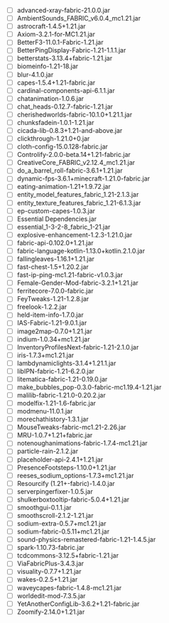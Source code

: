 - [ ] advanced-xray-fabric-21.0.0.jar
- [ ] AmbientSounds_FABRIC_v6.0.4_mc1.21.jar
- [ ] astrocraft-1.4.5+1.21.jar
- [ ] Axiom-3.2.1-for-MC1.21.jar
- [ ] BetterF3-11.0.1-Fabric-1.21.jar
- [ ] BetterPingDisplay-Fabric-1.21-1.1.1.jar
- [ ] betterstats-3.13.4+fabric-1.21.jar
- [ ] biomeinfo-1.21-18.jar
- [ ] blur-4.1.0.jar
- [ ] capes-1.5.4+1.21-fabric.jar
- [ ] cardinal-components-api-6.1.1.jar
- [ ] chatanimation-1.0.6.jar
- [ ] chat_heads-0.12.7-fabric-1.21.jar
- [ ] cherishedworlds-fabric-10.1.0+1.21.1.jar
- [ ] chunksfadein-1.0.1-1.21.jar
- [ ] cicada-lib-0.8.3+1.21-and-above.jar
- [ ] clickthrough-1.21.0+0.jar
- [ ] cloth-config-15.0.128-fabric.jar
- [ ] Controlify-2.0.0-beta.14+1.21-fabric.jar
- [ ] CreativeCore_FABRIC_v2.12.4_mc1.21.jar
- [ ] do_a_barrel_roll-fabric-3.6.1+1.21.jar
- [ ] dynamic-fps-3.6.1+minecraft-1.21.0-fabric.jar
- [ ] eating-animation-1.21+1.9.72.jar
- [ ] entity_model_features_fabric_1.21-2.1.3.jar
- [ ] entity_texture_features_fabric_1.21-6.1.3.jar
- [ ] ep-custom-capes-1.0.3.jar
- [ ] Essential Dependencies.jar
- [ ] essential_1-3-2-8_fabric_1-21.jar
- [ ] explosive-enhancement-1.2.3-1.21.0.jar
- [ ] fabric-api-0.102.0+1.21.jar
- [ ] fabric-language-kotlin-1.13.0+kotlin.2.1.0.jar
- [ ] fallingleaves-1.16.1+1.21.jar
- [ ] fast-chest-1.5+1.20.2.jar
- [ ] fast-ip-ping-mc1.21-fabric-v1.0.3.jar
- [ ] Female-Gender-Mod-fabric-3.2.1+1.21.jar
- [ ] ferritecore-7.0.0-fabric.jar
- [ ] FeyTweaks-1.21-1.2.8.jar
- [ ] freelook-1.2.2.jar
- [ ] held-item-info-1.7.0.jar
- [ ] IAS-Fabric-1.21-9.0.1.jar
- [ ] image2map-0.7.0+1.21.jar
- [ ] indium-1.0.34+mc1.21.jar
- [ ] InventoryProfilesNext-fabric-1.21-2.1.0.jar
- [ ] iris-1.7.3+mc1.21.jar
- [ ] lambdynamiclights-3.1.4+1.21.1.jar
- [ ] libIPN-fabric-1.21-6.2.0.jar
- [ ] litematica-fabric-1.21-0.19.0.jar
- [ ] make_bubbles_pop-0.3.0-fabric-mc1.19.4-1.21.jar
- [ ] malilib-fabric-1.21.0-0.20.2.jar
- [ ] modelfix-1.21-1.6-fabric.jar
- [ ] modmenu-11.0.1.jar
- [ ] morechathistory-1.3.1.jar
- [ ] MouseTweaks-fabric-mc1.21-2.26.jar
- [ ] MRU-1.0.7+1.21+fabric.jar
- [ ] notenoughanimations-fabric-1.7.4-mc1.21.jar
- [ ] particle-rain-2.1.2.jar
- [ ] placeholder-api-2.4.1+1.21.jar
- [ ] PresenceFootsteps-1.10.0+1.21.jar
- [ ] reeses_sodium_options-1.7.3+mc1.21.jar
- [ ] Resourcify (1.21+-fabric)-1.4.0.jar
- [ ] serverpingerfixer-1.0.5.jar
- [ ] shulkerboxtooltip-fabric-5.0.4+1.21.jar
- [ ] smoothgui-0.1.1.jar
- [ ] smoothscroll-2.1.2-1.21.jar
- [ ] sodium-extra-0.5.7+mc1.21.jar
- [ ] sodium-fabric-0.5.11+mc1.21.jar
- [ ] sound-physics-remastered-fabric-1.21-1.4.5.jar
- [ ] spark-1.10.73-fabric.jar
- [ ] tcdcommons-3.12.5+fabric-1.21.jar
- [ ] ViaFabricPlus-3.4.3.jar
- [ ] visuality-0.7.7+1.21.jar
- [ ] wakes-0.2.5+1.21.jar
- [ ] waveycapes-fabric-1.4.8-mc1.21.jar
- [ ] worldedit-mod-7.3.5.jar
- [ ] YetAnotherConfigLib-3.6.2+1.21-fabric.jar
- [ ] Zoomify-2.14.0+1.21.jar

